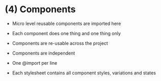 # (4) Components

-   Micro level reusable components are imported here

-   Each component does one thing and one thing only

-   Components are re-usable across the project

-   Components are independent

-   One @import per line

-   Each stylesheet contains all component styles, variations and states
